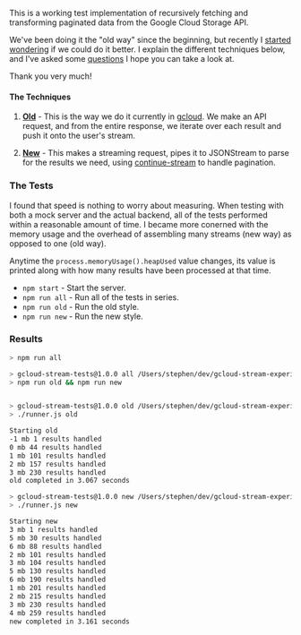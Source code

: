 This is a working test implementation of recursively fetching and transforming paginated data from the Google Cloud Storage API.

We've been doing it the "old way" since the beginning, but recently I [started wondering](https://github.com/GoogleCloudPlatform/gcloud-node/issues/802) if we could do it better. I explain the different techniques below, and I've asked some [questions](https://github.com/stephenplusplus/gcloud-streams-test/issues/1) I hope you can take a look at.

Thank you very much!

#### The Techniques
  1. **[Old](1-old-way.js)** - This is the way we do it currently in [gcloud](https://github.com/googlecloudplatform/gcloud-node). We make an API request, and from the entire response, we iterate over each result and push it onto the user's stream.

  2. **[New](2-new-way.js)** - This makes a streaming request, pipes it to JSONStream to parse for the results we need, using [continue-stream](http://gitnpm.com/continue-stream) to handle pagination.

### The Tests
I found that speed is nothing to worry about measuring. When testing with both a mock server and the actual backend, all of the tests performed within a reasonable amount of time. I became more conerned with the memory usage and the overhead of assembling many streams (new way) as opposed to one (old way).

Anytime the `process.memoryUsage().heapUsed` value changes, its value is printed along with how many results have been processed at that time.

  - `npm start` - Start the server.
  - `npm run all` - Run all of the tests in series.
  - `npm run old` - Run the old style.
  - `npm run new` - Run the new style.

### Results
```sh
> npm run all

> gcloud-stream-tests@1.0.0 all /Users/stephen/dev/gcloud-stream-experiment
> npm run old && npm run new


> gcloud-stream-tests@1.0.0 old /Users/stephen/dev/gcloud-stream-experiment
> ./runner.js old

Starting old
-1 mb 1 results handled
0 mb 44 results handled
1 mb 101 results handled
2 mb 157 results handled
3 mb 230 results handled
old completed in 3.067 seconds

> gcloud-stream-tests@1.0.0 new /Users/stephen/dev/gcloud-stream-experiment
> ./runner.js new

Starting new
3 mb 1 results handled
5 mb 30 results handled
6 mb 88 results handled
2 mb 101 results handled
3 mb 104 results handled
5 mb 130 results handled
6 mb 190 results handled
1 mb 201 results handled
2 mb 215 results handled
3 mb 230 results handled
4 mb 259 results handled
new completed in 3.161 seconds
```
